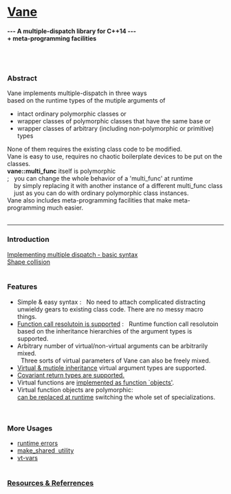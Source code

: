 # [Vane](https://tmp2tmp.github.io/eee/)

**---  A multiple-dispatch library for C++14 ---  
     + meta-programming facilities**  
&nbsp;  
&nbsp;  
&nbsp;  
### Abstract
Vane implements multiple-dispatch in three ways  
based on the runtime types of the mutiple arguments of
- intact ordinary polymorphic classes or
- wrapper classes of polymorphic classes that have the same base or
- wrapper classes of arbitrary (including non-polymorphic or primitive) types  

None of them requires the existing class code to be modified.  
Vane is easy to use, requires no chaotic boilerplate devices to be put on the classes.  
**vane::multi\_func** itself is polymorphic &nbsp;  
; &nbsp;  you can change the whole behavior of a 'multi\_func' at runtime  
&nbsp; &nbsp; by simply replacing it with another instance of a different multi\_func class  
&nbsp; &nbsp; just as you can do with ordinary polymorphic class instances.  
Vane also includes meta-programming facilities that make meta-programming much easier.
&nbsp;  
&nbsp;  

****

### Introduction
[Implementing multiple dispatch - basic syntax](https://tmp2tmp.github.io/eee/hello_world.html)  
[Shape collision](https://tmp2tmp.github.io/eee/collide.html)  
&nbsp;  

### Features
- Simple & easy syntax : &nbsp; No need to attach complicated distracting unwieldy gears to existing class code. There are no messy macro things.
- [Function call resolutoin is supported](https://tmp2tmp.github.io/eee/call_resolution.html) : &nbsp; 
  Runtime function call resolutoin based on the inheritance hierarchies of the argument types is supported.
- Arbitrary number of virtual/non-virtual arguments can be arbitrarily mixed.  
  &nbsp; Three sorts of virtual parameters of Vane can also be freely mixed.
- [Virtual & mutiple inheritance](https://tmp2tmp.github.io/eee/diamond.html)  virtual argument types are supported.
- [Covariant return types are supported.](https://tmp2tmp.github.io/eee/covariant_return_types.html)
- Virtual functions are [implemented as function `objects'](https://tmp2tmp.github.io/eee/oop_featured.html).
- Virtual function objects are polymorphic:  
  [can be replaced at runtime](https://tmp2tmp.github.io/eee/replacing_virtual_functions.html) switching the whole set of specializations.

&nbsp;  

### More Usages
<!--
- [utility &nbsp; for std::shared_ptr](https://tmp2tmp.github.io/eee/make_shared.html)  
- [std::shared_ptr &nbsp; utility](https://tmp2tmp.github.io/eee/make_shared.html)  
- [```make_shared utility```](https://tmp2tmp.github.io/eee/make_shared.html)  
- [using with &nbsp; std::shared_ptr](https://tmp2tmp.github.io/eee/make_shared.html)  
- forcing static dispatch / calling base implementations
-->
- [runtime errors](https://tmp2tmp.github.io/eee/runtime_errors.html)
- [make_shared &nbsp;utility](https://tmp2tmp.github.io/eee/make_shared.html)  
- [vt-vars](https://tmp2tmp.github.io/eee/vt-vars.html)  
&nbsp;  


### [Resources & Referrences](https://tmp2tmp.github.io/eee/resources.html)



